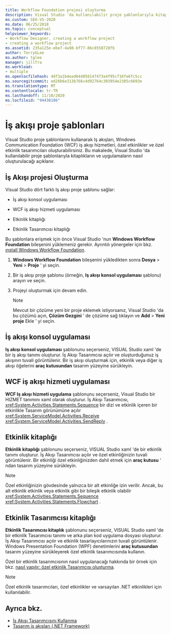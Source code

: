 ```yaml
---
title: Workflow Foundation projesi oluşturma
description: Visual Studio 'da kullanılabilir proje şablonlarıyla kitaplık ve uygulama oluşturmayı öğrenin.
ms.custom: SEO-VS-2020
ms.date: 06/25/2018
ms.topic: conceptual
helpviewer_keywords:
- Workflow Designer, creating a workflow project
- creating a workflow project
ms.assetid: 235a125e-ebe7-4a98-bf77-86c8558728fb
author: TerryGLee
ms.author: tglee
manager: jillfra
ms.workload:
- multiple
ms.openlocfilehash: 4df3a1b4ead644058147473a4f95cf16fe6fc5cc
ms.sourcegitcommit: ed26b6e313b766c4d92764c303954e2385c6693e
ms.translationtype: MT
ms.contentlocale: tr-TR
ms.lasthandoff: 11/10/2020
ms.locfileid: "94438106"
---
```

# <a name="workflow-project-templates"></a>İş akışı proje şablonları

Visual Studio proje şablonlarını kullanarak Iş akışları, Windows Communication Foundation (WCF) iş akışı hizmetleri, özel etkinlikler ve özel etkinlik tasarımcıları oluşturabilirsiniz. Bu makalede, Visual Studio 'da kullanılabilir proje şablonlarıyla kitaplıkların ve uygulamaların nasıl oluşturulacağı açıklanır.

## <a name="create-a-workflow-project"></a>İş Akışı projesi Oluşturma

Visual Studio dört farklı Iş akışı proje şablonu sağlar:

- İş akışı konsol uygulaması

- WCF iş akışı hizmeti uygulaması

- Etkinlik kitaplığı

- Etkinlik Tasarımcısı kitaplığı

Bu şablonlara erişmek için önce Visual Studio 'nun **Windows Workflow Foundation** bileşenini yüklemeniz gerekir. Ayrıntılı yönergeler için bkz. [ınstall Windows Workflow Foundation](developing-applications-with-the-workflow-designer.md#install-windows-workflow-foundation).

1. **Windows Workflow Foundation** bileşenini yükledikten sonra **Dosya**  >  **Yeni**  >  **Proje** ' yi seçin.

1. Bir iş akışı proje şablonu (örneğin, **Iş akışı konsol uygulaması** şablonu) arayın ve seçin.

1. Projeyi oluşturmak için devam edin.

   > [!NOTE]
   > Mevcut bir çözüme yeni bir proje eklemek istiyorsanız, Visual Studio 'da bu çözümü açın, **Çözüm Gezgini** ' de çözüme sağ tıklayın ve **Add**  >  **Yeni proje** Ekle ' yi seçin.

## <a name="workflow-console-app"></a>İş akışı konsol uygulaması

**Iş akışı konsol uygulaması** şablonunu seçerseniz, VISUAL Studio xaml 'de bir iş akışı tanımı oluşturur. İş Akışı Tasarımcısı açılır ve oluşturduğunuz iş akışının tuvali görüntülenir. Bir iş akışı oluşturmak için, etkinlik veya diğer iş akışı öğelerini **araç kutusundan** tasarım yüzeyine sürükleyin.

## <a name="wcf-workflow-service-app"></a>WCF iş akışı hizmeti uygulaması

**WCF Iş akışı hizmeti uygulama** şablonunu seçerseniz, Visual Studio bir HIZMET tanımını xaml olarak oluşturur. İş Akışı Tasarımcısı, <xref:System.Activities.Statements.Sequence> bir dizi ve etkinlik içeren bir etkinlikle Tasarım görünümüne açılır <xref:System.ServiceModel.Activities.Receive> <xref:System.ServiceModel.Activities.SendReply> .

## <a name="activity-library"></a>Etkinlik kitaplığı

**Etkinlik kitaplığı** şablonunu seçerseniz, VISUAL Studio xaml 'de bir etkinlik tanımı oluşturur. İş Akışı Tasarımcısı açılır ve özel etkinliğinizin tuvali görüntülenir. Bir etkinliği özel etkinliğinizden dahil etmek için **araç kutusu** ' ndan tasarım yüzeyine sürükleyin.

> [!NOTE]
> Özel etkinliğinizin gövdesinde yalnızca bir alt etkinliğe izin verilir. Ancak, bu alt etkinlik etkinlik veya etkinlik gibi bir bileşik etkinlik olabilir <xref:System.Activities.Statements.Sequence> <xref:System.Activities.Statements.Flowchart> .

## <a name="activity-designer-library"></a>Etkinlik Tasarımcısı kitaplığı

**Etkinlik Tasarımcısı kitaplık** şablonunu seçerseniz, VISUAL Studio xaml 'de bir etkinlik Tasarımcısı tanımı ve arka plan kod uygulama dosyası oluşturur. İş Akışı Tasarımcısı açılır ve etkinlik tasarlayıcılarınızın tuvali görüntülenir. Windows Presentation Foundation (WPF) denetimlerini **araç kutusundan** tasarım yüzeyine sürükleyerek özel etkinlik tasarımcısında kullanın.

Özel bir etkinlik tasarımcısının nasıl uygulanacağı hakkında bir örnek için bkz. [nasıl yapılır: özel etkinlik Tasarımcısı oluşturma](/dotnet/framework/windows-workflow-foundation/how-to-create-a-custom-activity-designer).

> [!NOTE]
> Özel etkinlik tasarımcıları, özel etkinlikler ve varsayılan .NET etkinlikleri için kullanılabilir.

## <a name="see-also"></a>Ayrıca bkz.

- [İş Akışı Tasarımcısını Kullanma](developing-applications-with-the-workflow-designer.md)
- [Tasarım iş akışları (.NET Framework)](/dotnet/framework/windows-workflow-foundation/designing-workflows)
